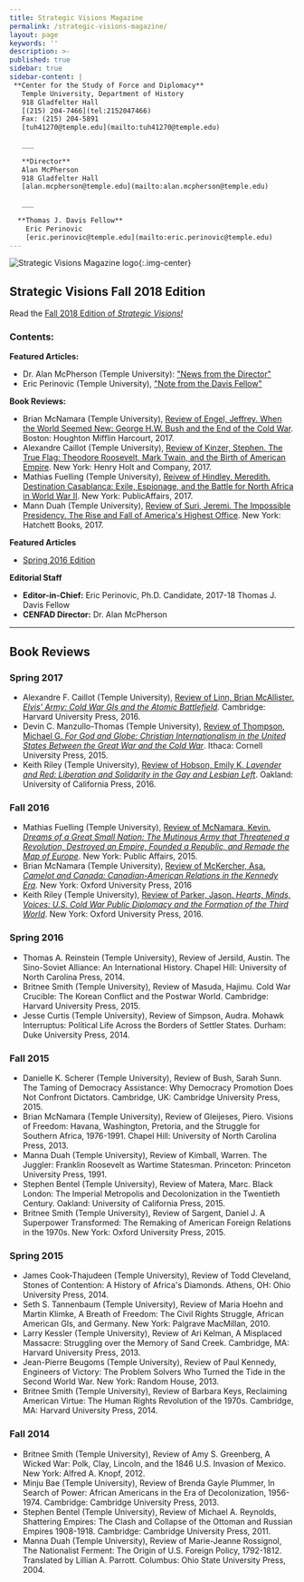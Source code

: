 ```yaml
---
title: Strategic Visions Magazine
permalink: /strategic-visions-magazine/
layout: page
keywords: ''
description: >- 
published: true
sidebar: true
sidebar-content: |
 **Center for the Study of Force and Diplomacy**   
   Temple University, Department of History  
   918 Gladfelter Hall     
   [(215) 204-7466](tel:2152047466)       
   Fax: (215) 204-5891    
   [tuh41270@temple.edu](mailto:tuh41270@temple.edu)    
   
   ___
   
   **Director**   
   Alan McPherson  
   918 Gladfelter Hall       
   [alan.mcpherson@temple.edu](mailto:alan.mcpherson@temple.edu)       
     
   ___
   
  **Thomas J. Davis Fellow**   
    Eric Perinovic     
    [eric.perinovic@temple.edu](mailto:eric.perinovic@temple.edu)       
---
```

![Strategic Visions Magazine logo]({{site.baseurl}}/media/clip_image002.jpg){:.img-center}
## Strategic Visions Fall 2018 Edition 
Read the [Fall 2018 Edition of _Strategic Visions!_](https://tuljournals.temple.edu/index.php/strategic_visions/article/view/36/61)

### Contents:
**Featured Articles:**
- Dr. Alan McPherson (Temple University): ["News from the Director"](https://tuljournals.temple.edu/index.php/strategic_visions/article/view/36/61)
- Eric Perinovic (Temple University), ["Note from the Davis Fellow"](https://tuljournals.temple.edu/index.php/strategic_visions/article/view/36/61)

**Book Reviews:**
- Brian McNamara (Temple University), [Review of Engel, Jeffrey. When the World Seemed New: George H.W. Bush and the End of the Cold War](https://tuljournals.temple.edu/index.php/strategic_visions/article/view/37/62). Boston: Houghton Mifflin Harcourt, 2017.
- Alexandre Caillot (Temple University), [Review of Kinzer, Stephen. The True Flag: Theodore Roosevelt, Mark Twain, and the Birth of American Empire](https://tuljournals.temple.edu/index.php/strategic_visions/article/view/39). New York: Henry Holt and Company, 2017.
- Mathias Fuelling (Temple University), [Reivew of Hindley, Meredith. Destination Casablanca: Exile, Espionage, and the Battle for North Africa in World War II](https://tuljournals.temple.edu/index.php/strategic_visions/article/view/38). New York: PublicAffairs, 2017.
- Mann Duah (Temple University), [Review of Suri, Jeremi. The Impossible Presidency. The Rise and Fall of America's Highest Office](https://tuljournals.temple.edu/index.php/strategic_visions/article/view/40). New York: Hatchett Books, 2017.

**Featured Articles**
- [Spring 2016 Edition](https://liberalarts.temple.edu/sites/liberalarts/files/s.v.%20spring%202016.pdf)

**Editorial Staff**
- **Editor-in-Chief:** Eric Perinovic, Ph.D. Candidate, 2017-18 Thomas J. Davis Fellow<br>
- **CENFAD Director:** Dr. Alan McPherson<br>

___

## Book Reviews

### Spring 2017
- Alexandre F. Caillot (Temple University), [Review of Linn, Brian McAllister. _Elvis' Army: Cold War GIs and the Atomic Battlefield_](https://liberalarts.temple.edu/sites/liberalarts/files/Review%20of%20Brian%20Linn.pdf). Cambridge: Harvard University Press, 2016.
- Devin C. Manzullo-Thomas (Temple University), [Review of Thompson, Michael G. _For God and Globe: Christian Internationalism in the United States Between the Great War and the Cold War_](https://liberalarts.temple.edu/sites/liberalarts/files/Review%20of%20Michael%20Thompson.pdf). Ithaca: Cornell University Press, 2015.
- Keith Riley (Temple University), [Review of Hobson, Emily K. _Lavender and Red: Liberation and Solidarity in the Gay and Lesbian Left_](https://liberalarts.temple.edu/sites/liberalarts/files/Review%20of%20Emily%20Hobson.pdf). Oakland: University of California Press, 2016.

### Fall 2016
- Mathias Fuelling (Temple University), [Review of McNamara, Kevin. _Dreams of a Great Small Nation: The Mutinous Army that Threatened a Revolution, Destroyed an Empire, Founded a Republic, and Remade the Map of Europe_](https://liberalarts.temple.edu/sites/liberalarts/files/Review%20of%20Kevin%20McNamara.pdf). New York: Public Affairs, 2015.
- Brian McNamara (Temple University), [Review of McKercher, Asa. _Camelot and Canada: Canadian-American Relations in the Kennedy Era_](https://liberalarts.temple.edu/sites/liberalarts/files/Review%20of%20Asa%20McKercher.pdf). New York: Oxford University Press, 2016
- Keith Riley (Temple University), [Review of Parker, Jason. _Hearts, Minds, Voices: U.S. Cold War Public Diplomacy and the Formation of the Third World_](https://liberalarts.temple.edu/sites/liberalarts/files/Review%20of%20Jason%20Parker.pdf). New York: Oxford University Press, 2016.

### Spring 2016
- Thomas A. Reinstein (Temple University), Review of Jersild, Austin. The Sino-Soviet Alliance: An International History. Chapel Hill: University of North Carolina Press, 2014.
- Britnee Smith (Temple University), Review of Masuda, Hajimu. Cold War Crucible: The Korean Conflict and the Postwar World. Cambridge: Harvard University Press, 2015.
- Jesse Curtis (Temple University), Review of Simpson, Audra. Mohawk Interruptus: Political Life Across the Borders of Settler States. Durham: Duke University Press, 2014.

### Fall 2015
- Danielle K. Scherer (Temple University), Review of Bush, Sarah Sunn. The Taming of Democracy Assistance: Why Democracy Promotion Does Not Confront Dictators. Cambridge, UK: Cambridge University Press, 2015.
- Brian McNamara (Temple University), Review of Gleijeses, Piero. Visions of Freedom: Havana, Washington, Pretoria, and the Struggle for Southern Africa, 1976-1991. Chapel Hill: University of North Carolina Press, 2013.
- Manna Duah (Temple University), Review of Kimball, Warren. The Juggler: Franklin Roosevelt as Wartime Statesman. Princeton: Princeton University Press, 1991.
- Stephen Bentel (Temple University), Review of Matera, Marc. Black London: The Imperial Metropolis and Decolonization in the Twentieth Century. Oakland: University of California Press, 2015.
- Britnee Smith (Temple University), Review of Sargent, Daniel J. A Superpower Transformed: The Remaking of American Foreign Relations in the 1970s. New York: Oxford University Press, 2015.

### Spring 2015
- James Cook-Thajudeen (Temple University), Review of Todd Cleveland, Stones of Contention: A History of Africa's Diamonds. Athens, OH: Ohio University Press, 2014.
- Seth S. Tannenbaum (Temple University), Review of Maria Hoehn and Martin Klimke, A Breath of Freedom: The Civil Rights Struggle, African American GIs, and Germany. New York: Palgrave MacMillan, 2010.
- Larry Kessler (Temple University), Review of Ari Kelman, A Misplaced Massacre: Struggling over the Memory of Sand Creek. Cambridge, MA: Harvard University Press, 2013.
- Jean-Pierre Beugoms (Temple University), Review of Paul Kennedy, Engineers of Victory: The Problem Solvers Who Turned the Tide in the Second World War. New York: Random House, 2013.
- Britnee Smith (Temple University), Review of Barbara Keys, Reclaiming American Virtue: The Human Rights Revolution of the 1970s. Cambridge, MA: Harvard University Press, 2014.

### Fall 2014
- Britnee Smith (Temple University), Review of Amy S. Greenberg, A Wicked War: Polk, Clay, Lincoln, and the 1846 U.S. Invasion of Mexico. New York: Alfred A. Knopf, 2012.
- Minju Bae (Temple University), Review of Brenda Gayle Plummer, In Search of Power: African Americans in the Era of Decolonization, 1956-1974. Cambridge: Cambridge University Press, 2013.
- Stephen Bentel (Temple University), Review of Michael A. Reynolds, Shattering Empires: The Clash and Collapse of the Ottoman and Russian Empires 1908-1918. Cambridge: Cambridge University Press, 2011.
- Manna Duah (Temple University), Review of Marie-Jeanne Rossignol, The Nationalist Ferment: The Origin of U.S. Foreign Policy, 1792-1812. Translated by Lillian A. Parrott. Columbus: Ohio State University Press, 2004.
